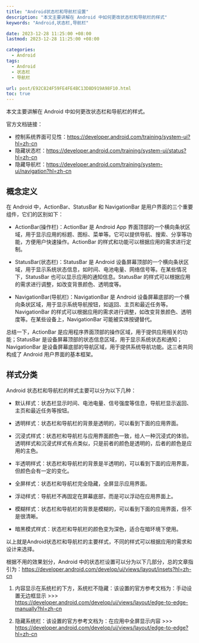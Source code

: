 ```yaml
---
title: "Android状态栏和导航栏设置"
description: "本文主要讲解在 Android 中如何更改状态栏和导航栏的样式"
keywords: "Android,状态栏,导航栏"

date: 2023-12-28 11:25:00 +08:00
lastmod: 2023-12-28 11:25:00 +08:00

categories:
  - Android
tags:
  - Android
  - 状态栏
  - 导航栏

url: post/E92C824F59FE4FE4BC13D8D919A98F10.html
toc: true
---
```


本文主要讲解在 Android 中如何更改状态栏和导航栏的样式。


<!--More-->

官方文档链接：

- 控制系统界面可见性：https://developer.android.com/training/system-ui?hl=zh-cn
- 隐藏状态栏：https://developer.android.com/training/system-ui/status?hl=zh-cn
- 隐藏导航栏：https://developer.android.com/training/system-ui/navigation?hl=zh-cn

## 概念定义

在 Android 中，ActionBar、StatusBar 和 NavigationBar 是用户界面的三个重要组件，它们的区别如下：

- ActionBar(操作栏)：ActionBar 是 Android App 界面顶部的一个横向条状区域，用于显示应用的标题、图标、菜单等。它可以提供导航、搜索、分享等功能，方便用户快速操作。ActionBar 的样式和功能可以根据应用的需求进行定制。

- StatusBar(状态栏)：StatusBar 是 Android 设备屏幕顶部的一个横向条状区域，用于显示系统状态信息，如时间、电池电量、网络信号等。在某些情况下，StatusBar 也可以显示应用的通知信息。StatusBar 的样式可以根据应用的需求进行调整，如改变背景颜色、透明度等。

- NavigationBar(导航栏)：NavigationBar 是 Android 设备屏幕底部的一个横向条状区域，用于显示系统导航按钮，如返回、主页和最近任务等。NavigationBar 的样式可以根据应用的需求进行调整，如改变背景颜色、透明度等。在某些设备上，NavigationBar 可能被实体按键替代。

总结一下，ActionBar 是应用程序界面顶部的操作区域，用于提供应用相关的功能；StatusBar 是设备屏幕顶部的状态信息区域，用于显示系统状态和通知；NavigationBar 是设备屏幕底部的导航区域，用于提供系统导航功能。这三者共同构成了 Android 用户界面的基本框架。

## 样式分类

Android 状态栏和导航栏的样式主要可以分为以下几种：

- 默认样式：状态栏显示时间、电池电量、信号强度等信息，导航栏显示返回、主页和最近任务等按钮。

- 透明样式：状态栏和导航栏的背景是透明的，可以看到下面的应用界面。

- 沉浸式样式：状态栏和导航栏与应用界面颜色一致，给人一种沉浸式的体验。透明样式和沉浸式样式有点类似，只是前者的颜色是透明的，后者的颜色是应用的主色。

- 半透明样式：状态栏和导航栏的背景是半透明的，可以看到下面的应用界面，但颜色会有一定的变化。

- 全屏样式：状态栏和导航栏完全隐藏，全屏显示应用界面。

- 浮动样式：导航栏不再固定在屏幕底部，而是可以浮动在应用界面上。

- 模糊样式：状态栏和导航栏的背景是模糊的，可以看到下面的应用界面，但不是很清晰。

- 暗黑模式样式：状态栏和导航栏的颜色变为深色，适合在暗环境下使用。

以上就是Android状态栏和导航栏的主要样式，不同的样式可以根据应用的需求和设计来选择。

根据不用的效果划分，Android 中的状态栏设置可以分为以下几部分，总的文章指引为：https://developer.android.com/develop/ui/views/layout/insets?hl=zh-cn

1. 内容显示在系统栏的下方，系统栏不隐藏：该设置的官方参考文档为：手动设置无边框显示 >>> https://developer.android.com/develop/ui/views/layout/edge-to-edge-manually?hl=zh-cn

2. 隐藏系统栏：该设置的官方参考文档为：在应用中全屏显示内容 >>> https://developer.android.com/develop/ui/views/layout/edge-to-edge?hl=zh-cn

